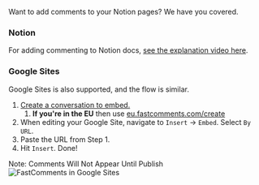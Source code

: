 Want to add comments to your Notion pages? We have you covered.

### Notion

For adding commenting to Notion docs, [see the explanation video here](https://blog.fastcomments.com/(10-05-2021)-adding-commenting-to-notion-pages.html).

### Google Sites

Google Sites is also supported, and the flow is similar.

1. [Create a conversation to embed.](https://fastcomments.com/create)
   1. **If you're in the EU** then use [eu.fastcomments.com/create](https://eu.fastcomments.com/create)
2. When editing your Google Site, navigate to `Insert` -> `Embed`. Select `By URL`.
3. Paste the URL from Step 1.
4. Hit `Insert`. Done!

<div class="screenshot white-bg">
    <div class="title">Note: Comments Will Not Appear Until Publish</div>
    <img class="screenshot-image" src="https://blog.fastcomments.com/images/google-sites-howto-done.png" title="FastComments in Google Sites" alt="FastComments in Google Sites" />
</div>
